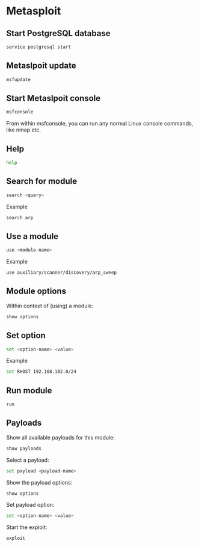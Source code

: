 # Metasploit

## Start PostgreSQL database

```bash
service postgresql start
```

## Metaslpoit update

```bash
msfupdate
```

## Start Metaslpoit console

```bash
msfconsole
```

From within msfconsole, you can run any normal Linux console commands, like nmap etc.

## Help
```bash
help
```

## Search for module

```bash
search <query>
```

Example
```bash
search arp
```

## Use a module

```bash
use <module-name>
```

Example
```bash
use auxiliary/scanner/discovery/arp_sweep
```

## Module options

Within context of (using) a module:
```bash
show options
```

## Set option

```bash
set <option-name> <value>
```

Example
```bash
set RHOST 192.168.102.0/24
```

## Run module

```bash
run
```

## Payloads

Show all available payloads for this module:
```bash
show payloads
```

Select a payload:
```bash
set payload <payload-name>
```

Show the payload options:
```bash
show options
```

Set payload option:
```bash
set <option-name> <value>
```

Start the exploit:
```bash
exploit
```
